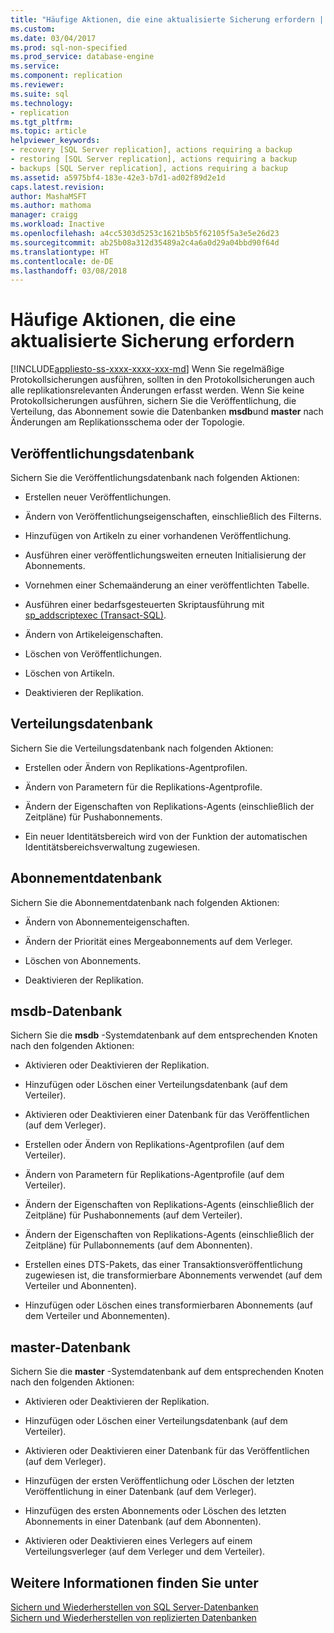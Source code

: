 ```yaml
---
title: "Häufige Aktionen, die eine aktualisierte Sicherung erfordern | Microsoft-Dokumentation"
ms.custom: 
ms.date: 03/04/2017
ms.prod: sql-non-specified
ms.prod_service: database-engine
ms.service: 
ms.component: replication
ms.reviewer: 
ms.suite: sql
ms.technology:
- replication
ms.tgt_pltfrm: 
ms.topic: article
helpviewer_keywords:
- recovery [SQL Server replication], actions requiring a backup
- restoring [SQL Server replication], actions requiring a backup
- backups [SQL Server replication], actions requiring a backup
ms.assetid: a5975bf4-183e-42e3-b7d1-ad02f89d2e1d
caps.latest.revision: 
author: MashaMSFT
ms.author: mathoma
manager: craigg
ms.workload: Inactive
ms.openlocfilehash: a4cc5303d5253c1621b5b5f62105f5a3e5e26d23
ms.sourcegitcommit: ab25b08a312d35489a2c4a6a0d29a04bbd90f64d
ms.translationtype: HT
ms.contentlocale: de-DE
ms.lasthandoff: 03/08/2018
---
```

# <a name="common-actions-requiring-an-updated-backup"></a>Häufige Aktionen, die eine aktualisierte Sicherung erfordern
[!INCLUDE[appliesto-ss-xxxx-xxxx-xxx-md](../../../includes/appliesto-ss-xxxx-xxxx-xxx-md.md)]
  Wenn Sie regelmäßige Protokollsicherungen ausführen, sollten in den Protokollsicherungen auch alle replikationsrelevanten Änderungen erfasst werden. Wenn Sie keine Protokollsicherungen ausführen, sichern Sie die Veröffentlichung, die Verteilung, das Abonnement sowie die Datenbanken **msdb**und **master** nach Änderungen am Replikationsschema oder der Topologie.  
  
## <a name="publication-database"></a>Veröffentlichungsdatenbank  
 Sichern Sie die Veröffentlichungsdatenbank nach folgenden Aktionen:  
  
-   Erstellen neuer Veröffentlichungen.  
  
-   Ändern von Veröffentlichungseigenschaften, einschließlich des Filterns.  
  
-   Hinzufügen von Artikeln zu einer vorhandenen Veröffentlichung.  
  
-   Ausführen einer veröffentlichungsweiten erneuten Initialisierung der Abonnements.  
  
-   Vornehmen einer Schemaänderung an einer veröffentlichten Tabelle.  
  
-   Ausführen einer bedarfsgesteuerten Skriptausführung mit [sp_addscriptexec &#40;Transact-SQL&#41;](../../../relational-databases/system-stored-procedures/sp-addscriptexec-transact-sql.md).  
  
-   Ändern von Artikeleigenschaften.  
  
-   Löschen von Veröffentlichungen.  
  
-   Löschen von Artikeln.  
  
-   Deaktivieren der Replikation.  
  
## <a name="distribution-database"></a>Verteilungsdatenbank  
 Sichern Sie die Verteilungsdatenbank nach folgenden Aktionen:  
  
-   Erstellen oder Ändern von Replikations-Agentprofilen.  
  
-   Ändern von Parametern für die Replikations-Agentprofile.  
  
-   Ändern der Eigenschaften von Replikations-Agents (einschließlich der Zeitpläne) für Pushabonnements.  
  
-   Ein neuer Identitätsbereich wird von der Funktion der automatischen Identitätsbereichsverwaltung zugewiesen.  
  
## <a name="subscription-database"></a>Abonnementdatenbank  
 Sichern Sie die Abonnementdatenbank nach folgenden Aktionen:  
  
-   Ändern von Abonnementeigenschaften.  
  
-   Ändern der Priorität eines Mergeabonnements auf dem Verleger.  
  
-   Löschen von Abonnements.  
  
-   Deaktivieren der Replikation.  
  
## <a name="msdb-database"></a>msdb-Datenbank  
 Sichern Sie die **msdb** -Systemdatenbank auf dem entsprechenden Knoten nach den folgenden Aktionen:  
  
-   Aktivieren oder Deaktivieren der Replikation.  
  
-   Hinzufügen oder Löschen einer Verteilungsdatenbank (auf dem Verteiler).  
  
-   Aktivieren oder Deaktivieren einer Datenbank für das Veröffentlichen (auf dem Verleger).  
  
-   Erstellen oder Ändern von Replikations-Agentprofilen (auf dem Verteiler).  
  
-   Ändern von Parametern für Replikations-Agentprofile (auf dem Verteiler).  
  
-   Ändern der Eigenschaften von Replikations-Agents (einschließlich der Zeitpläne) für Pushabonnements (auf dem Verteiler).  
  
-   Ändern der Eigenschaften von Replikations-Agents (einschließlich der Zeitpläne) für Pullabonnements (auf dem Abonnenten).  
  
-   Erstellen eines DTS-Pakets, das einer Transaktionsveröffentlichung zugewiesen ist, die transformierbare Abonnements verwendet (auf dem Verteiler und Abonnenten).  
  
-   Hinzufügen oder Löschen eines transformierbaren Abonnements (auf dem Verteiler und Abonnementen).  
  
## <a name="master-database"></a>master-Datenbank  
 Sichern Sie die **master** -Systemdatenbank auf dem entsprechenden Knoten nach den folgenden Aktionen:  
  
-   Aktivieren oder Deaktivieren der Replikation.  
  
-   Hinzufügen oder Löschen einer Verteilungsdatenbank (auf dem Verteiler).  
  
-   Aktivieren oder Deaktivieren einer Datenbank für das Veröffentlichen (auf dem Verleger).  
  
-   Hinzufügen der ersten Veröffentlichung oder Löschen der letzten Veröffentlichung in einer Datenbank (auf dem Verleger).  
  
-   Hinzufügen des ersten Abonnements oder Löschen des letzten Abonnements in einer Datenbank (auf dem Abonnenten).  
  
-   Aktivieren oder Deaktivieren eines Verlegers auf einem Verteilungsverleger (auf dem Verleger und dem Verteiler).  
  
## <a name="see-also"></a>Weitere Informationen finden Sie unter  
 [Sichern und Wiederherstellen von SQL Server-Datenbanken](../../../relational-databases/backup-restore/back-up-and-restore-of-sql-server-databases.md)   
 [Sichern und Wiederherstellen von replizierten Datenbanken](../../../relational-databases/replication/administration/back-up-and-restore-replicated-databases.md)  
  
  
